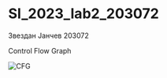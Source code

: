 # SI_2023_lab2_203072
Звездан Јанчев 203072

Control Flow Graph


![CFG](https://github.com/zjancev/SI_2023_lab2_203072/assets/127028177/f6ff773a-d4e1-477c-9080-bf8f524b47d0)
